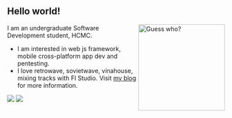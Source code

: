 ## Hello world!


<img align="right" width=200px height=200px alt="Guess who?" src="https://pixeldoomers.club/static/media/logo.c6c37d0d.png" />

I am an undergraduate Software Development student, HCMC.

- I am interested in web js framework, mobile cross-platform app dev and pentesting.
- I love retrowave, sovietwave, vinahouse, mixing tracks with Fl Studio.
Visit [my blog](https://huynhkhaphi.blogspot.com) for more information.
 
![](https://raw.githubusercontent.com/jinshinvn/jinshinvn2/generated/overview.svg#gh-dark-mode-only)
![](https://raw.githubusercontent.com/jinshinvn/jinshinvn2/master/generated/overview.svg#gh-light-mode-only)
